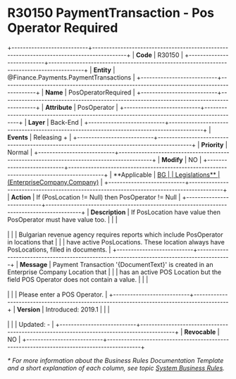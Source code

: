 ﻿---
erp.type: business-rule
erp.entity: Finance.Payments.PaymentTransactions
---

# R30150 PaymentTransaction - Pos Operator Required
+---------------------------+------------------------------------------------------------------------------------------+
| **Code**                  | R30150                                                                                   |
+---------------------------+------------------------------------------------------------------------------------------+
| **Entity**                | @Finance.Payments.PaymentTransactions                                                    |
+---------------------------+------------------------------------------------------------------------------------------+
| **Name**                  | PosOperatorRequired                                                                      |
+---------------------------+------------------------------------------------------------------------------------------+
| **Attribute**             | PosOperator                                                                              |
+---------------------------+------------------------------------------------------------------------------------------+
| **Layer**                 | Back-End                                                                                 |
+---------------------------+------------------------------------------------------------------------------------------+
| **Events**                | Releasing +                                                                              |
+---------------------------+------------------------------------------------------------------------------------------+
| **Priority**              | Normal                                                                                   |
+---------------------------+------------------------------------------------------------------------------------------+
| **Modify**                | NO                                                                                       |
+---------------------------+------------------------------------------------------------------------------------------+
| **Applicable              | [BG                                                                                      |
| Legislations**            | (EnterpriseCompany.Company)](xref:applicable-legislations)                               |
+---------------------------+------------------------------------------------------------------------------------------+
| **Action**                | If (PosLocation != Null) then PosOperator != Null                                        |
+---------------------------+------------------------------------------------------------------------------------------+
| **Description**           | If PosLocation have value then PosOperator must have value too.                          |
|                           | <br/><br/>                                                                               |
|                           | Bulgarian revenue agency requires reports which include PosOperator in locations that    |
|                           | have active PosLocations. These location always have PosLocations, filled in documents.  |
+---------------------------+------------------------------------------------------------------------------------------+
| **Message**               | Payment Transaction \'{DocumentText}\' is created in an Enterprise Company Location that |
|                           | has an active POS Location but the field POS Operator does not contain a value.          |
|                           | <br/><br/>                                                                               |
|                           | Please enter a POS Operator.                                                             |
+---------------------------+------------------------------------------------------------------------------------------+
| **Version**               | Introduced: 2019.1                                                                       |
|                           | <br/><br/>                                                                               |
|                           | Updated: -                                                                               |
+---------------------------+------------------------------------------------------------------------------------------+
| **Revocable**             | NO                                                                                       |
+---------------------------+------------------------------------------------------------------------------------------+

*\* For more information about the Business Rules Documentation Template and a short explanation of each column, see
topic [System Business Rules](../templates/template-description-system-business-rules.md).*
